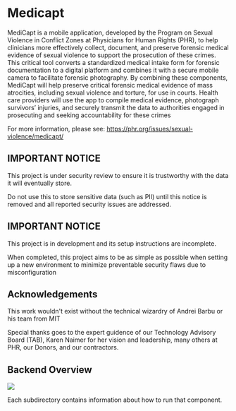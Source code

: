 # Medicapt

MediCapt is a mobile application, developed by the Program on Sexual Violence in Conflict Zones at Physicians for Human Rights (PHR), to help clinicians more effectively collect, document, and preserve forensic medical evidence of sexual violence to support the prosecution of these crimes. This critical tool converts a standardized medical intake form for forensic documentation to a digital platform and combines it with a secure mobile camera to facilitate forensic photography. By combining these components, MediCapt will help preserve critical forensic medical evidence of mass atrocities, including sexual violence and torture, for use in courts. Health care providers will use the app to compile medical evidence, photograph survivors’ injuries, and securely transmit the data to authorities engaged in prosecuting and seeking accountability for these crimes

For more information, please see: https://phr.org/issues/sexual-violence/medicapt/

IMPORTANT NOTICE
-----------------
This project is under security review to ensure it is trustworthy with the data it will eventually store.

Do not use this to store sensitive data (such as PII) until this notice is removed and all reported security issues are addressed.


IMPORTANT NOTICE
-----------------
This project is in development and its setup instructions are incomplete.

When completed, this project aims to be as simple as possible when setting up a new environment to minimize preventable security flaws due to misconfiguration


Acknowledgements
-------
This work wouldn't exist without the technical wizardry of Andrei Barbu or his team from MIT

Special thanks goes to the expert guidence of our Technology Advisory Board (TAB), Karen Naimer for her vision and leadership, many others at PHR, our Donors, and our contractors.


Backend Overview
-----------------

![](https://github.com/abarbu/medicapt/blob/main/docs/backend-overview-v5.png)

Each subdirectory contains information about how to run that component.
